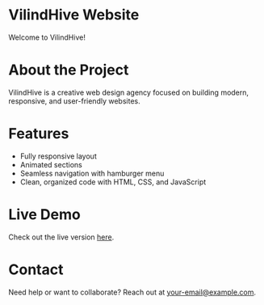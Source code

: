 # VilindHive Website

Welcome to VilindHive! 

# About the Project
VilindHive is a creative web design agency focused on building modern, responsive, and user-friendly websites.  

# Features  
- Fully responsive layout  
- Animated sections  
- Seamless navigation with hamburger menu  
- Clean, organized code with HTML, CSS, and JavaScript

# Live Demo  
Check out the live version [here](https://github.com/Vilindspec/VilindHive-Website).

# Contact  
Need help or want to collaborate? Reach out at [your-email@example.com](mailto:vilindhive@gmail.com).


